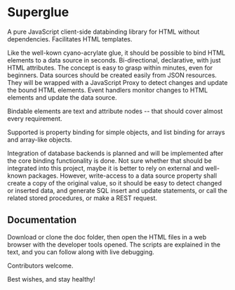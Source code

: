 # Superglue
A pure JavaScript client-side databinding library for HTML without dependencies. Facilitates HTML templates.

Like the well-kown cyano-acrylate glue, it should be possible to bind HTML elements to a data source in seconds. Bi-directional, declarative, with just HTML attributes. The concept is easy to grasp within minutes, even for beginners. Data sources should be created easily from JSON resources. They will be wrapped with a JavaScript Proxy to detect changes and update the bound HTML elements. Event handlers monitor changes to HTML elements and update the data source.

Bindable elements are text and attribute nodes -- that should cover almost every requirement.

Supported is property binding for simple objects, and list binding for arrays and array-like objects.

Integration of database backends is planned and will be implemented after the core binding functionality is done. Not sure whether that should be integrated into this project, maybe it is better to rely on external and well-known packages. However, write-access to a data source property shall create a copy of the original value, so it should be easy to detect changed or inserted data, and generate SQL insert and update statements, or call the related stored procedures, or make a REST request.

## Documentation

Download or clone the doc folder, then open the HTML files in a web browser with the developer tools opened. The scripts are explained in the text, and you can follow along with live debugging.

Contributors welcome.

Best wishes, and stay healthy!

